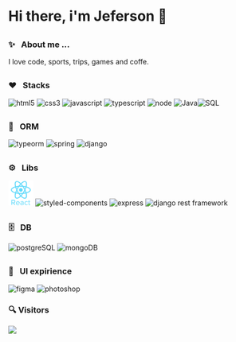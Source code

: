 # Hi there, i'm Jeferson 👋

##
### ✨⠀About me ... 

I love code, sports, trips, games and coffe.
##
### ♥️⠀Stacks
  <img src="https://cdn.pixabay.com/photo/2017/08/05/11/16/logo-2582748_960_720.png" alt="html5" width="50" height="50" max-width="100%"> <img      src="https://cdn.pixabay.com/photo/2017/08/05/11/16/logo-2582747_1280.png" alt="css3" width="50" height="50" max-width="100%"> <img  src="https://upload.wikimedia.org/wikipedia/commons/thumb/9/99/Unofficial_JavaScript_logo_2.svg/1200px-Unofficial_JavaScript_logo_2.svg.png" alt="javascript" width="40" height="45" max-width="100%"> <img src="https://seanbarry.dev/media/typescript_logo.png" alt="typescript" width="40" height="45" max-width="100%">   <img src="https://hopetutors.com/wp-content/uploads/2017/03/nodejs-logo-1.png" alt="node" width="50" height="50" max-width="100%"> <img src="https://cdn.iconscout.com/icon/free/png-256/free-java-2038875-1720088.png?f=webp" alt="Java" width="80" height="80" max-width="100%"><img src="https://upload.wikimedia.org/wikipedia/commons/8/87/Sql_data_base_with_logo.png" alt="SQL" width="80" height="40" max-width="100%">
##
### 💼⠀ORM
  
<img src="https://avatars.githubusercontent.com/u/20165699?s=200&v=4" alt="typeorm" width="60" height="60" max-width="100%"> <img src="https://www.vincenzoracca.com/images/spring.png" alt="spring" width="90" height="70" max-width="100%"> <img src="https://i.ytimg.com/vi/ehCjpQXetgo/default.jpg" alt="django" width="80" height="70" max-width="100%"> 
##

### ⚙️⠀Libs
<img     src="https://raw.githubusercontent.com/devicons/devicon/master/icons/react/react-original-wordmark.svg" alt="react" width="50" height="50" max-width="100%"> <img   src="https://styled-components.com/logo.png" alt="styled-components" width="50" height="50" max-width="100%"> <img  src="https://media.licdn.com/dms/image/v2/C4E12AQGn33c8MuVS1g/article-cover_image-shrink_720_1280/article-cover_image-shrink_720_1280/0/1594043887838?e=2147483647&v=beta&t=1uCnOV4ya3yTY45XGutDcoyllxeijKJUlQrPgHphkAk" alt="express" width="80" height="50" max-width="100%"> 
<img src="https://storage.caktusgroup.com/media/blog-images/drf-logo2.png" alt="django rest framework" width="85" height="50" max-width="100%"> 
##
### 🗄⠀DB
  
  <img src="https://upload.wikimedia.org/wikipedia/commons/thumb/2/29/Postgresql_elephant.svg/1200px-Postgresql_elephant.svg.png" alt="postgreSQL" width="50" height="50" max-width="100%"> <img src="https://img.icons8.com/color/512/mongodb.png" alt="mongoDB" width="50" height="50" max-width="100%"> 
##
### 📐⠀UI expirience</br>
  <img src="https://cdn-icons-png.flaticon.com/512/5968/5968705.png" alt="figma" width="40" height="40" max-width="100%"> <img  src="https://logosmarcas.net/wp-content/uploads/2020/11/Adobe-Photoshop-Logo.png" alt="photoshop" width="70" height="40" max-width="100%">


### 🔍  Visitors</br>
![](https://komarev.com/ghpvc/?username=jveiiga&color=yellow&style=for-the-badge)














